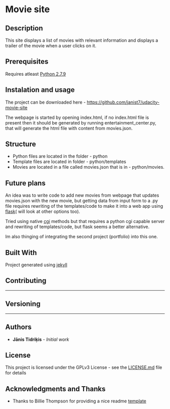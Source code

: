 # Movie site

## Description
This site displays a list of movies with relevant information and displays a trailer of the movie when a user clicks on it.

## Prerequisites

Requires atleast [Python 2.7.9](https://www.python.org/downloads/release/python-279/)

## Instalation and usage

The project can be downloaded here - https://github.com/janist7/udacity-movie-site

The webpage is started by opening index.html, if no index.html file is present then it should be generated by running entertainment_center.py, that will generate the html file with content from movies.json.

## Structure

* Python files are located in the folder - python
* Template files are located in folder - python/templates
* Movies are located in a file called movies.json that is in - python/movies.

## Future plans

An idea was to write code to add new movies from webpage that updates movies.json with the new movie, but getting data from input form to a .py file requires rewriting of the templates/code to make it into a web app using [flask](http://flask.pocoo.org/)( will look at other options too).

Tried using native [cgi](https://docs.python.org/2/library/cgi.html) methods but that requires a python cgi capable server and rewriting of templates/code, but flask seems a better alternative.

Im also thinging of integrating the second project (portfolio) into this one.

## Built With

Project generated using [jekyll](https://jekyllrb.com/)

## Contributing

---

## Versioning

---

## Authors

* **Jānis Tidriķis** - *Initial work*

## License

This project is licensed under the GPLv3 License - see the [LICENSE.md](https://github.com/janist7/udacity-movie-site/blob/master/LICENSE) file for details

## Acknowledgments and Thanks

* Thanks to Billie Thompson for providing a nice readme [template](https://gist.github.com/PurpleBooth/109311bb0361f32d87a2)